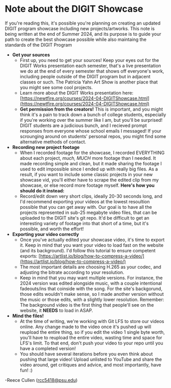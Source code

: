 # Note about the DIGIT Showcase

If you're reading this, it's possible you're planning on creating an updated DIGIT program showcase
including new projects/artworks. This note is being written at the end of Summer 2024, and its purpose
is to guide your path to create the best showcase possible while also maintaing the standards of the DIGIT Program

- **Get your sources**
  - First up, you need to get your sources! Keep your eyes out for the DIGIT Works presentation each semester, that's a live presentation we do at the end of every semester that shows off everyone's work, including people outside of the DIGIT program but in adjacent classes or such. The Patricia Yahn Art Show is another place that you might see some cool projects.
  - Learn more about the DIGIT Works presentation here: [https://newtfire.org/courses/2024-04-DIGITShowcase.html](https://newtfire.org/courses/2024-04-DIGITShowcase.html)
  - **Get permission from the creators!** This is important, and you might think it's a pain to track down a bunch of college students, especially if you're working over the summer like I am, but you'll be surprised! DIGIT students are a judicious bunch, and I recieved prompt responses from everyone whose school emails I messaged! If your scrounging around on students' personal repos, you might find some alternative methods of contact.
- **Recording new project footage**
  - When I recorded footage for the showcase, I recorded EVERYTHING about each project, *much, MUCH* more
   footage than I needed. It made recording simple and clean, but it made sharing the footage I used to edit impossible since I ended up with really big files. As a result, if you want to include some classic projects in your new showcase vid, you'll either have to scrape the edited clip from my showcase, or else record more footage myself. **Here's how you should do it instead:**
  - Record/edit down very short clips, ideally 20-30 seconds long, and I'd recommend exporting your videos at the lowest resoultion possible that you can get away with. Our goal is to have all the projects represented in sub-25 megabyte video files, that can be uploaded to the DIGIT site's git repo. It'd be difficult to get an interesting variety of footage into that short of a time, but it's possible, and worth the effort!
- **Exporting your video correctly**
  - Once you've actually edited your showcase video, it's time to export it. Keep in mind that you want your video to load fast on the website (and its background). I'd follow this tutorial to ensure competent exports: [https://artlist.io/blog/how-to-compress-a-video/](https://artlist.io/blog/how-to-compress-a-video/)
  - The most important details are choosing H.265 as your codec, and adjusting the bitrate according to your resolution.
  - Keep in mind that you may want multiple versions. For instance, the 2024 version was edited alongside music, with a couple intentional fadeouts/ins that coinside with the song. For the site's backgorund, those edits wouldn't make sense, so I made another version without the music or those edits, with a slightly lower resolution. Remember: The background video is the first thing that people'll see on the website, it **NEEDS** to load in ASAP.
- **Mind the files!**
  - At the time of writing, we're working with Git LFS to store our videos online. Any change made to the video once it's pushed up will reupload the entire thing, so if you edit the video 1 single byte worth, you'll have to reupload the entire video, wasting time and space for LFS's limit. To that end, don't push your video to your repo until you have a completed version! 
  - You should have several iterations before you even think about pushing that large video! Upload unlisted to YouTube and share the video around, get critiques and advice, and most importantly, have fun! :)


-Reece Cullen (rcc5418@psu.edu)

